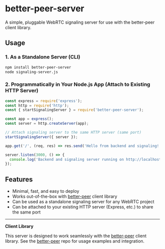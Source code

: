 # better-peer-server

A simple, pluggable WebRTC signaling server for use with the better-peer client library.

## Usage

### 1. As a Standalone Server (CLI)

```sh
npm install better-peer-server
node signaling-server.js
```

### 2. Programmatically in Your Node.js App (Attach to Existing HTTP Server)

```js
const express = require('express');
const http = require('http');
const { startSignalingServer } = require('better-peer-server');

const app = express();
const server = http.createServer(app);

// Attach signaling server to the same HTTP server (same port)
startSignalingServer({ server });

app.get('/', (req, res) => res.send('Hello from backend and signaling!'));

server.listen(3000, () => {
  console.log('Backend and signaling server running on http://localhost:3000');
});
```

## Features
- Minimal, fast, and easy to deploy
- Works out-of-the-box with [better-peer](https://github.com/yourusername/better-peer) client library
- Can be used as a standalone signaling server for any WebRTC project
- Can be attached to your existing HTTP server (Express, etc.) to share the same port

---

**Client Library**

This server is designed to work seamlessly with the [better-peer](https://github.com/yourusername/better-peer) client library. See the [better-peer](https://github.com/yourusername/better-peer) repo for usage examples and integration.
